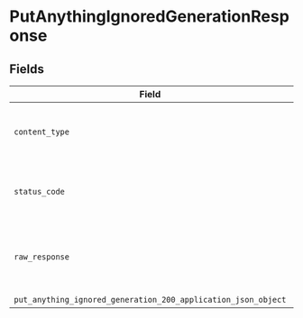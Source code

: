 # PutAnythingIgnoredGenerationResponse


## Fields

| Field                                                                                                                                                | Type                                                                                                                                                 | Required                                                                                                                                             | Description                                                                                                                                          |
| ---------------------------------------------------------------------------------------------------------------------------------------------------- | ---------------------------------------------------------------------------------------------------------------------------------------------------- | ---------------------------------------------------------------------------------------------------------------------------------------------------- | ---------------------------------------------------------------------------------------------------------------------------------------------------- |
| `content_type`                                                                                                                                       | *Optional[str]*                                                                                                                                      | :heavy_check_mark:                                                                                                                                   | HTTP response content type for this operation                                                                                                        |
| `status_code`                                                                                                                                        | *Optional[int]*                                                                                                                                      | :heavy_check_mark:                                                                                                                                   | HTTP response status code for this operation                                                                                                         |
| `raw_response`                                                                                                                                       | [requests.Response](https://requests.readthedocs.io/en/latest/api/#requests.Response)                                                                | :heavy_minus_sign:                                                                                                                                   | Raw HTTP response; suitable for custom response parsing                                                                                              |
| `put_anything_ignored_generation_200_application_json_object`                                                                                        | [Optional[operations.PutAnythingIgnoredGeneration200ApplicationJSON]](undefined/models/operations/putanythingignoredgeneration200applicationjson.md) | :heavy_minus_sign:                                                                                                                                   | OK                                                                                                                                                   |